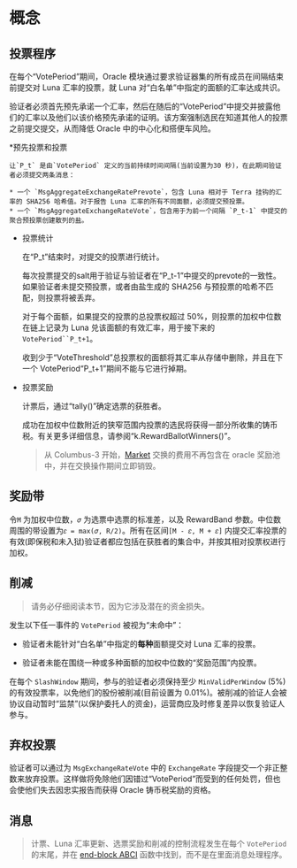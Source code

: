 <!--
预言机：1
-->

# 概念

## 投票程序

在每个“VotePeriod”期间，Oracle 模块通过要求验证器集的所有成员在间隔结束前提交对 Luna 汇率的投票，就 Luna 对“白名单”中指定的面额的汇率达成共识。

验证者必须首先预先承诺一个汇率，然后在随后的“VotePeriod”中提交并披露他们的汇率以及他们以该价格预先承诺的证明。该方案强制选民在知道其他人的投票之前提交提交，从而降低 Oracle 中的中心化和搭便车风险。

*预先投票和投票

    让`P_t` 是由`VotePeriod` 定义的当前持续时间间隔(当前设置为30 秒)，在此期间验证者必须提交两条消息：

    * 一个 `MsgAggregateExchangeRatePrevote`，包含 Luna 相对于 Terra 挂钩的汇率的 SHA256 哈希值。对于报告 Luna 汇率的所有不同面额，必须提交预投票。
    * 一个 `MsgAggregateExchangeRateVote`，包含用于为前一个间隔 `P_t-1` 中提交的聚合预投票创建散列的盐。

* 投票统计

    在“P_t”结束时，对提交的投票进行统计。

    每次投票提交的salt用于验证与验证者在“P_t-1”中提交的prevote的一致性。如果验证者未提交预投票，或者由盐生成的 SHA256 与预投票的哈希不匹配，则投票将被丢弃。

    对于每个面额，如果提交的投票的总投票权超过 50%，则投票的加权中位数在链上记录为 Luna 兑该面额的有效汇率，用于接下来的 `VotePeriod``P_t+1`。

    收到少于“VoteThreshold”总投票权的面额将其汇率从存储中删除，并且在下一个 VotePeriod“P_t+1”期间不能与它进行掉期。

* 投票奖励

    计票后，通过“tally()”确定选票的获胜者。

    成功在加权中位数附近的狭窄范围内投票的选民将获得一部分所收集的铸币税。有关更多详细信息，请参阅“k.RewardBallotWinners()”。

    > 从 Columbus-3 开始，[Market](../../market/spec/README.md) 交换的费用不再包含在 oracle 奖励池中，并在交换操作期间立即销毁。

## 奖励带

令`M` 为加权中位数，`𝜎` 为选票中选票的标准差，以及 RewardBand 参数。中位数周围的带设置为`𝜀 = max(𝜎, R/2)`。所有在区间`[M - 𝜀, M + 𝜀]` 内提交汇率投票的有效(即保税和未入狱)验证者都应包括在获胜者的集合中，并按其相对投票权进行加权。

## 削减

> 请务必仔细阅读本节，因为它涉及潜在的资金损失。

发生以下任一事件的 `VotePeriod` 被视为“未命中”：

* 验证者未能针对“白名单”中指定的**每种**面额提交对 Luna 汇率的投票。

* 验证者未能在围绕一种或多种面额的加权中位数的“奖励范围”内投票。

在每个 `SlashWindow` 期间，参与的验证者必须保持至少 `MinValidPerWindow` (5%) 的有效投票率，以免他们的股份被削减(目前设置为 0.01%)。被削减的验证人会被协议自动暂时“监禁”(以保护委托人的资金)，运营商应及时修复差异以恢复验证人参与。

## 弃权投票

验证者可以通过为 `MsgExchangeRateVote` 中的 `ExchangeRate` 字段提交一个非正整数来放弃投票。这样做将免除他们因错过“VotePeriod”而受到的任何处罚，但也会使他们失去因忠实报告而获得 Oracle 铸币税奖励的资格。

## 消息

> 计票、Luna 汇率更新、选票奖励和削减的控制流程发生在每个 `VotePeriod` 的末尾，并在 [end-block ABCI](./03_end_block.md) 函数中找到，而不是在里面消息处理程序。